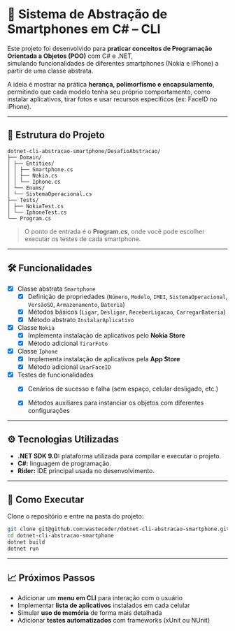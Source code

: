 # 📱 Sistema de Abstração de Smartphones em C# – CLI

Este projeto foi desenvolvido para **praticar conceitos de Programação Orientada a Objetos (POO)** com C# e .NET,  
simulando funcionalidades de diferentes smartphones (Nokia e iPhone) a partir de uma classe abstrata.

A ideia é mostrar na prática **herança, polimorfismo e encapsulamento**, permitindo que cada modelo tenha seu próprio comportamento,
como instalar aplicativos, tirar fotos e usar recursos específicos (ex: FaceID no iPhone).


---


## 📂 Estrutura do Projeto

```
dotnet-cli-abstracao-smartphone/DesafioAbstracao/
├── Domain/
│ ├── Entities/
│ │ ├── Smartphone.cs
│ │ ├── Nokia.cs
│ │ └── Iphone.cs
│ └── Enums/
│ └── SistemaOperacional.cs
├── Tests/
│ ├── NokiaTest.cs
│ └── IphoneTest.cs
└── Program.cs
```

> O ponto de entrada é o **Program.cs**, onde você pode escolher executar os testes de cada smartphone.


---


## 🛠️ Funcionalidades

- [x] Classe abstrata `Smartphone`
  - [x] Definição de propriedades (`Número`, `Modelo`, `IMEI`, `SistemaOperacional`, `VersãoSO`, `Armazenamento`, `Bateria`)
  - [x] Métodos básicos (`Ligar`, `Desligar`, `ReceberLigacao`, `CarregarBateria`)
  - [x] Método abstrato `InstalarAplicativo`

- [x] Classe `Nokia`
  - [x] Implementa instalação de aplicativos pelo **Nokia Store**
  - [x] Método adicional `TirarFoto`

- [x] Classe `Iphone`
  - [x] Implementa instalação de aplicativos pela **App Store**
  - [x] Método adicional `UsarFaceID`

- [x] Testes de funcionalidades
  - [x] Cenários de sucesso e falha (sem espaço, celular desligado, etc.)
  - [x] Métodos auxiliares para instanciar os objetos com diferentes configurações


---


## ⚙️ Tecnologias Utilizadas

- **.NET SDK 9.0:** plataforma utilizada para compilar e executar o projeto.  
- **C#:** linguagem de programação.  
- **Rider:** IDE principal usada no desenvolvimento.  


---


## 🧪 Como Executar

Clone o repositório e entre na pasta do projeto:

```bash
git clone git@github.com:wastecoder/dotnet-cli-abstracao-smartphone.git
cd dotnet-cli-abstracao-smartphone
dotnet build
dotnet run
```


---


## 📈 Próximos Passos

- Adicionar um **menu em CLI** para interação com o usuário
- Implementar **lista de aplicativos** instalados em cada celular
- Simular **uso de memória** de forma mais detalhada
- Adicionar **testes automatizados** com frameworks (xUnit ou NUnit)
